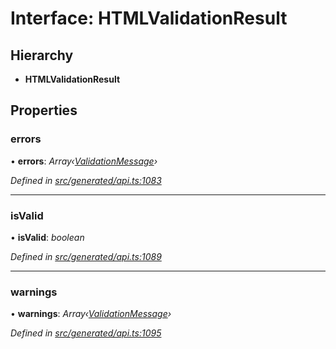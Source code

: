 # Interface: HTMLValidationResult

## Hierarchy

* **HTMLValidationResult**

## Properties

###  errors

• **errors**: *Array‹[ValidationMessage](validationmessage.md)›*

*Defined in [src/generated/api.ts:1083](https://github.com/mailslurp/mailslurp-client-ts-js/blob/9736ebe/src/generated/api.ts#L1083)*

___

###  isValid

• **isValid**: *boolean*

*Defined in [src/generated/api.ts:1089](https://github.com/mailslurp/mailslurp-client-ts-js/blob/9736ebe/src/generated/api.ts#L1089)*

___

###  warnings

• **warnings**: *Array‹[ValidationMessage](validationmessage.md)›*

*Defined in [src/generated/api.ts:1095](https://github.com/mailslurp/mailslurp-client-ts-js/blob/9736ebe/src/generated/api.ts#L1095)*
